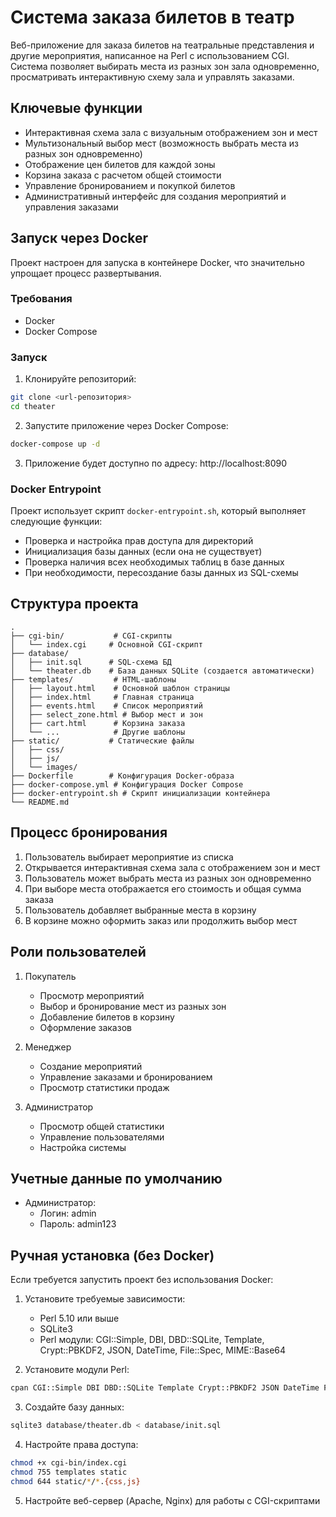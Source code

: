 # Система заказа билетов в театр

Веб-приложение для заказа билетов на театральные представления и другие мероприятия, написанное на Perl с использованием CGI. Система позволяет выбирать места из разных зон зала одновременно, просматривать интерактивную схему зала и управлять заказами.

## Ключевые функции

- Интерактивная схема зала с визуальным отображением зон и мест
- Мультизональный выбор мест (возможность выбрать места из разных зон одновременно)
- Отображение цен билетов для каждой зоны
- Корзина заказа с расчетом общей стоимости
- Управление бронированием и покупкой билетов
- Административный интерфейс для создания мероприятий и управления заказами

## Запуск через Docker

Проект настроен для запуска в контейнере Docker, что значительно упрощает процесс развертывания.

### Требования

- Docker
- Docker Compose

### Запуск

1. Клонируйте репозиторий:
```bash
git clone <url-репозитория>
cd theater
```

2. Запустите приложение через Docker Compose:
```bash
docker-compose up -d
```

3. Приложение будет доступно по адресу: http://localhost:8090

### Docker Entrypoint

Проект использует скрипт `docker-entrypoint.sh`, который выполняет следующие функции:

- Проверка и настройка прав доступа для директорий
- Инициализация базы данных (если она не существует)
- Проверка наличия всех необходимых таблиц в базе данных
- При необходимости, пересоздание базы данных из SQL-схемы

## Структура проекта

```
.
├── cgi-bin/           # CGI-скрипты
│   └── index.cgi     # Основной CGI-скрипт
├── database/
│   ├── init.sql      # SQL-схема БД
│   └── theater.db    # База данных SQLite (создается автоматически)
├── templates/         # HTML-шаблоны
│   ├── layout.html    # Основной шаблон страницы
│   ├── index.html     # Главная страница
│   ├── events.html    # Список мероприятий
│   ├── select_zone.html # Выбор мест и зон
│   ├── cart.html      # Корзина заказа
│   └── ...            # Другие шаблоны
├── static/           # Статические файлы
│   ├── css/
│   ├── js/
│   └── images/
├── Dockerfile        # Конфигурация Docker-образа
├── docker-compose.yml # Конфигурация Docker Compose
├── docker-entrypoint.sh # Скрипт инициализации контейнера
└── README.md
```

## Процесс бронирования

1. Пользователь выбирает мероприятие из списка
2. Открывается интерактивная схема зала с отображением зон и мест
3. Пользователь может выбрать места из разных зон одновременно
4. При выборе места отображается его стоимость и общая сумма заказа
5. Пользователь добавляет выбранные места в корзину
6. В корзине можно оформить заказ или продолжить выбор мест

## Роли пользователей

1. Покупатель
   - Просмотр мероприятий
   - Выбор и бронирование мест из разных зон
   - Добавление билетов в корзину
   - Оформление заказов

2. Менеджер
   - Создание мероприятий
   - Управление заказами и бронированием
   - Просмотр статистики продаж

3. Администратор
   - Просмотр общей статистики
   - Управление пользователями
   - Настройка системы

## Учетные данные по умолчанию

- Администратор:
  - Логин: admin
  - Пароль: admin123 

## Ручная установка (без Docker)

Если требуется запустить проект без использования Docker:

1. Установите требуемые зависимости:
   - Perl 5.10 или выше
   - SQLite3
   - Perl модули: CGI::Simple, DBI, DBD::SQLite, Template, Crypt::PBKDF2, JSON, DateTime, File::Spec, MIME::Base64

2. Установите модули Perl:
```bash
cpan CGI::Simple DBI DBD::SQLite Template Crypt::PBKDF2 JSON DateTime File::Spec MIME::Base64
```

3. Создайте базу данных:
```bash
sqlite3 database/theater.db < database/init.sql
```

4. Настройте права доступа:
```bash
chmod +x cgi-bin/index.cgi
chmod 755 templates static
chmod 644 static/*/*.{css,js}
```

5. Настройте веб-сервер (Apache, Nginx) для работы с CGI-скриптами 